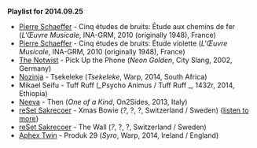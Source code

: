 **Playlist for 2014.09.25**

* [Pierre Schaeffer](http://musicbrainz.org/artist/cc48f77c-32c5-46e1-9f35-119d61671e1b) - Cinq études de bruits: Étude aux chemins de fer (_L'Œuvre Musicale_, INA-GRM, 2010 (originally 1948), France)
* [Pierre Schaeffer](http://musicbrainz.org/artist/cc48f77c-32c5-46e1-9f35-119d61671e1b) - Cinq études de bruits: Étude violette (_L'Œuvre Musicale_, INA-GRM, 2010 (originally 1948), France)
* [The Notwist](http://musicbrainz.org/artist/f180cec2-9421-4417-a841-c7372090d13d) - Pick Up the Phone (_Neon Golden_, City Slang, 2002, Germany)
* [Nozinja](http://musicbrainz.org/artist/67081c57-6fbe-4ecb-8f30-e161b62557ae) - Tsekeleke (_Tsekeleke_, Warp, 2014, South Africa)
* Mikael Seifu - Tuff Ruff (_Psycho Animus / Tuff Ruff _, 1432r, 2014, Ethiopia)
* [Neeva](http://musicbrainz.org/artist/74a659d4-afbc-41f3-9776-b4584f5fe1cd) - Then (_One of a Kind_, On2Sides, 2013, Italy)
* [reSet Sakrecoer](http://musicbrainz.org/artist/6f412e06-0a2b-4cca-9623-9fb9ca950e5e) - Xmas Bowie (_?_, ?, ?, Switzerland / Sweden) {[listen to more](http://sakrecoer.com/assets/mu/files/)}
* [reSet Sakrecoer](http://musicbrainz.org/artist/6f412e06-0a2b-4cca-9623-9fb9ca950e5e) - The Wall (_?_, ?, ?, Switzerland / Sweden)
* [Aphex Twin](http://musicbrainz.org/artist/f22942a1-6f70-4f48-866e-238cb2308fbd) - Produk 29 (_Syro_, Warp, 2014, Ireland / England)
